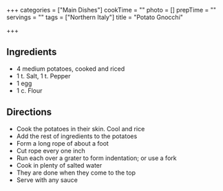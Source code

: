 +++
categories = ["Main Dishes"]
cookTime = ""
photo = []
prepTime = ""
servings = ""
tags = ["Northern Italy"]
title = "Potato Gnocchi"

+++
## Ingredients
- 4 medium potatoes, cooked and riced
- 1 t. Salt, 1 t. Pepper
- 1 egg
- 1 c. Flour

## Directions

- Cook the potatoes in their skin. Cool and rice
- Add the rest of ingredients to the potatoes 
- Form a long rope of about a foot
- Cut rope every one inch
- Run each over a grater to form indentation; or use a fork
- Cook in plenty of salted water
- They are done when they come to the top
- Serve with any sauce
